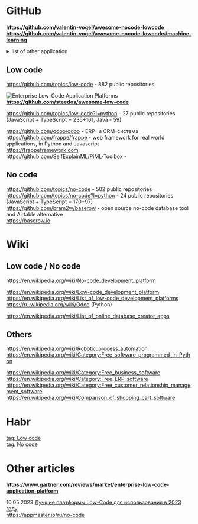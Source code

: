 # GitHub
**https://github.com/valentin-vogel/awesome-nocode-lowcode**    
**https://github.com/valentin-vogel/awesome-nocode-lowcode#machine-learning**

<details><summary>list of other application</summary>               
  
Enterprise Platforms                     
Automation and Workflows                     
Forms               
Internal                
Apps                     
Landing Pages                      
Websites               
Portfolios            
Membership          
Databases             
Chatbots                
Games           
Scraper              
More (Uncategorized)           
</details>             

## Low code
https://github.com/topics/low-code -  882 public repositories 

![Enterprise Low-Code Application Platforms](https://raw.githubusercontent.com/steedos/awesome-low-code/master/LCAP-MQ-Graphic.jpeg)                 
**https://github.com/steedos/awesome-low-code**                               

https://github.com/topics/low-code?l=python - 27 public repositories (JavaScript + TypeScript = 235+161, Java - 59)                  

https://github.com/odoo/odoo -  ERP- и CRM-система               
https://github.com/frappe/frappe -  web framework for real world applications, in Python and Javascript           
https://frappeframework.com              
https://github.com/SelfExplainML/PiML-Toolbox - 

## No code
https://github.com/topics/no-code - 502 public repositories                               
https://github.com/topics/no-code?l=python - 24 public repositories (JavaScript + TypeScript = 170+97)                 
https://github.com/bram2w/baserow - open source no-code database tool and Airtable alternative             
https://baserow.io                       

# Wiki
## Low code / No code
https://en.wikipedia.org/wiki/No-code_development_platform               

https://en.wikipedia.org/wiki/Low-code_development_platform           
https://en.wikipedia.org/wiki/List_of_low-code_development_platforms        
https://ru.wikipedia.org/wiki/Odoo (Python)         

https://en.wikipedia.org/wiki/List_of_online_database_creator_apps                  

## Others
https://en.wikipedia.org/wiki/Robotic_process_automation       
https://en.wikipedia.org/wiki/Category:Free_software_programmed_in_Python       

https://en.wikipedia.org/wiki/Category:Free_business_software
https://en.wikipedia.org/wiki/Category:Free_ERP_software
https://en.wikipedia.org/wiki/Category:Free_customer_relationship_management_software
https://en.wikipedia.org/wiki/Comparison_of_shopping_cart_software



# Habr
[tag: Low code](https://habr.com/ru/search/?target_type=posts&order=relevance&q=%5Blow-code%5D)                
[tag: No code](https://habr.com/ru/search/?target_type=posts&order=relevance&q=%5Bno-code%5D)

# Other articles
**https://www.gartner.com/reviews/market/enterprise-low-code-application-platform**            


10.05.2023 [Лучшие платформы Low-Code для использования в 2023 году](https://appmaster.io/ru/blog/luchshie-platformy-s-nizkim-kodom)       
https://appmaster.io/ru/no-code
